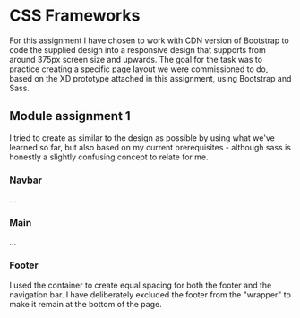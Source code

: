 # CSS Frameworks
For this assignment I have chosen to work with CDN version of Bootstrap to code the supplied design into a responsive design that supports from around 375px screen size and upwards. The goal for the task was to practice creating a specific page layout we were commissioned to do, based on the XD prototype attached in this assignment, using Bootstrap and Sass. 
## Module assignment 1 
I tried to create as similar to the design as possible by using what we've learned so far, but also based on my current prerequisites - although sass is honestly a slightly  confusing concept to relate for me.
### Navbar
...
### Main
...
### Footer
I used the container to create equal spacing for both the footer and the navigation bar. I have deliberately excluded the footer from the "wrapper" to make it remain at the bottom of the page.
